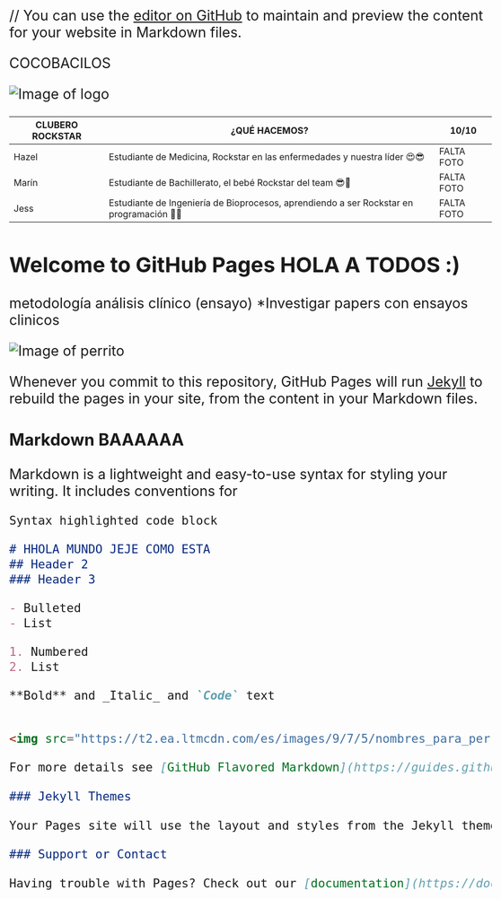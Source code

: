 //
You can use the [editor on GitHub](https://github.com/CdeCMx-org/proyectos-2021-club_14_1_cocobacilos/edit/gh-pages/index.md) to maintain and preview the content for your website in Markdown files.


<html>
  <head>
    <link rel="stylesheet" href=https://fonts.googleapis.com/css2?family=Rampart+One&display=swap>
    <style>
      body {
        font-size: 25px;
      }
      div:nth-child(1) {
        font-family: 'Rampart One', cursive;
      }
    </style>
  </head>
  <body>
    <div>COCOBACILOS</div>
  </body>
</html>

![Image of logo](![COCOBACILOS](https://user-images.githubusercontent.com/88797011/130245685-a04a1e76-df88-42cf-b3c1-eb4a89a0ed06.png))


CLUBERO ROCKSTAR | ¿QUÉ HACEMOS? | 10/10
------------ | ------------- | -------------
Hazel | Estudiante de Medicina, Rockstar en las enfermedades y nuestra líder :heart_eyes::sunglasses: | FALTA FOTO
Marín | Estudiante de Bachillerato, el bebé Rockstar del team :sunglasses::speak_no_evil: | FALTA FOTO
Jess | Estudiante de Ingeniería de Bioprocesos, aprendiendo a ser Rockstar en programación :speak_no_evil::nerd_face: | FALTA FOTO



## Welcome to GitHub Pages HOLA A TODOS :)


metodología 
análisis clínico (ensayo)
*Investigar papers con ensayos clinicos
 

![Image of perrito](https://t2.ea.ltmcdn.com/es/images/9/7/5/nombres_para_perros_originales_y_bonitos_5579_orig.jpg)

Whenever you commit to this repository, GitHub Pages will run [Jekyll](https://jekyllrb.com/) to rebuild the pages in your site, from the content in your Markdown files.

### Markdown BAAAAAA

Markdown is a lightweight and easy-to-use syntax for styling your writing. It includes conventions for

```markdown
Syntax highlighted code block

# HHOLA MUNDO JEJE COMO ESTA
## Header 2
### Header 3

- Bulleted
- List

1. Numbered
2. List

**Bold** and _Italic_ and `Code` text


<img src="https://t2.ea.ltmcdn.com/es/images/9/7/5/nombres_para_perros_originales_y_bonitos_5579_orig.jpg" width=200>

For more details see [GitHub Flavored Markdown](https://guides.github.com/features/mastering-markdown/).

### Jekyll Themes

Your Pages site will use the layout and styles from the Jekyll theme you have selected in your [repository settings](https://github.com/CdeCMx-org/proyectos-2021-club_14_1_cocobacilos/settings/pages). The name of this theme is saved in the Jekyll `_config.yml` configuration file.

### Support or Contact

Having trouble with Pages? Check out our [documentation](https://docs.github.com/categories/github-pages-basics/) or [contact support](https://support.github.com/contact) and we’ll help you sort it out.
